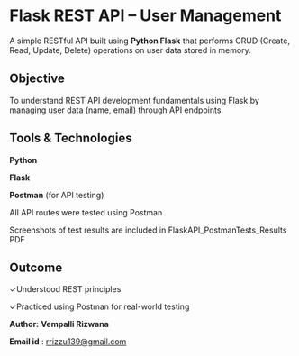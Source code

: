# Flask REST API – User Management

A simple RESTful API built using **Python Flask** that performs CRUD (Create, Read, Update, Delete) operations on user data stored in memory.

##  Objective
To understand REST API development fundamentals using Flask by managing user data (name, email) through API endpoints.

## Tools & Technologies
  **Python**
 
  **Flask**
  
 **Postman** (for API testing)

All API routes were tested using Postman

Screenshots of test results are included in FlaskAPI_PostmanTests_Results PDF

## Outcome
✓Understood REST principles

✓Practiced using Postman for real-world testing

**Author:** **Vempalli Rizwana**

**Email id** : rrizzu139@gmail.com
